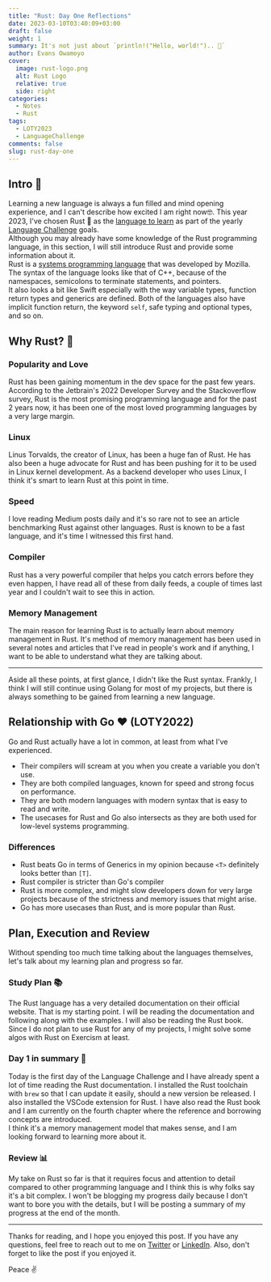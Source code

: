 ```yaml
---
title: "Rust: Day One Reflections"
date: 2023-03-10T03:40:09+03:00
draft: false
weight: 1
summary: It's not just about `println!("Hello, world!").. 🤌`
author: Evans Owamoyo
cover:
  image: rust-logo.png
  alt: Rust Logo
  relative: true
  side: right
categories:
  - Notes
  - Rust
tags:
  - LOTY2023
  - LanguageChallenge
comments: false
slug: rust-day-one
---
```

## Intro 🚪
Learning a new language is always a fun filled and mind opening experience, and I can't describe how excited I am right now🤓. This year 2023, I've chosen Rust 🦀 as the [language to learn](/tags/loty2023/) as part of the yearly [Language Challenge](/tags/languagechallenge/) goals.  
Although you may already have some knowledge of the Rust programming language, in this section, I will still introduce Rust and provide some information about it.   
Rust is a [systems programming language](https://en.wikipedia.org/wiki/System_programming_language) that was developed by Mozilla.   
The syntax of the language looks like that of C++, because of the namespaces, semicolons to terminate statements, and pointers.  
It also looks a bit like Swift especially with the way variable types, function return types and generics are defined. Both of the languages also have implicit function return, the keyword `self`, safe typing and optional types, and so on.
## Why Rust? 🦀
### Popularity and Love
Rust has been gaining momentum in the dev space for the past few years. According to the Jetbrain's 2022 Developer Survey and the Stackoverflow survey, Rust is the most promising programming language and for the past 2 years now, it has been one of the most loved programming languages by a very large margin.
### Linux
Linus Torvalds, the creator of Linux, has been a huge fan of Rust. He has also been a huge advocate for Rust and has been pushing for it to be used in Linux kernel development. As a backend developer who uses Linux, I think it's smart to learn Rust at this point in time.
### Speed
I love reading Medium posts daily and it's so rare not to see an article benchmarking Rust against other languages. Rust is known to be a fast language, and it's time I witnessed this first hand.
### Compiler
Rust has a very powerful compiler that helps you catch errors before they even happen, I have read all of these from daily feeds, a couple of times last year and I couldn't wait to see this in action.
### Memory Management
The main reason for learning Rust is to actually learn about memory management in Rust. It's method of memory management has been used in several notes and articles that I've read in people's work and if anything, I want to be able to understand what they are talking about.

---
Aside all these points, at first glance, I didn't like the Rust syntax. Frankly, I think I will still continue using Golang for most of my projects, but there is always something to be gained from learning a new language. 
## Relationship with Go ❤️ (LOTY2022)
Go and Rust actually have a lot in common, at least from what I've experienced.  
- Their compilers will scream at you when you create a variable you don't use.
- They are both compiled languages, known for speed and strong focus on performance.
- They are both modern languages with modern syntax that is easy to read and write.
- The usecases for Rust and Go also intersects as they are both used for low-level systems programming.
### Differences
- Rust beats Go in terms of Generics in my opinion because `<T>` definitely looks better than `[T]`. 
- Rust compiler is stricter than Go's compiler
- Rust is more complex, and might slow developers down for very large projects because of the strictness and memory issues that might arise.
- Go has more usecases than Rust, and is more popular than Rust. 
## Plan, Execution and Review
Without spending too much time talking about the languages themselves, let's talk about my learning plan and progress so far.
### Study Plan 📚
The Rust language has a very detailed documentation on their official website. That is my starting point. I will be reading the documentation and following along with the examples. I will also be reading the Rust book.
Since I do not plan to use Rust for any of my projects, I might solve some algos with Rust on Exercism at least.
### Day 1 in summary 📅
Today is the first day of the Language Challenge and I have already spent a lot of time reading the Rust documentation. 
I installed the Rust toolchain with `brew` so that I can update it easily, should a new version be released. I also installed the VSCode extension for Rust.
I have also read the Rust book and I am currently on the fourth chapter where the reference and borrowing concepts are introduced.  
I think it's a memory management model that makes sense, and I am looking forward to learning more about it.
### Review 📊
My take on Rust so far is that it requires focus and attention to detail compared to other programming language and I think this is why folks say it's a bit complex. I won't be blogging my progress daily because I don't want to bore you with the details, but I will be posting a summary of my progress at the end of the month. 

---
Thanks for reading, and I hope you enjoyed this post. If you have any questions, feel free to reach out to me on [Twitter](https://twitter.com/lordvidex) or [LinkedIn](https://www.linkedin.com/in/evansowamoyo/). Also, don't forget to like the post if you enjoyed it. 

Peace ✌️


